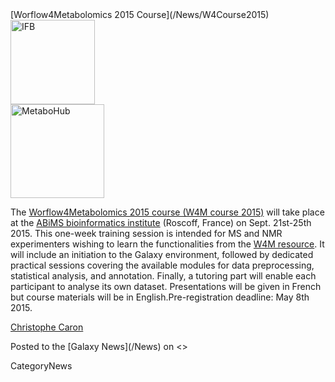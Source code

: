 <div class='newsItemHeader'>[Worflow4Metabolomics 2015 Course](/News/W4Course2015)</div>

<div class='right'>
<a href='http://workflow4metabolomics.org/training/W4Mcourse2015'><img src='/Images/Logos/IFBSmallTransLogo.png' alt='IFB' width="135" /></a><br />
<a href='http://workflow4metabolomics.org/training/W4Mcourse2015'><img src='/Images/Logos/MetaboHubLogo.jpg' alt='MetaboHub' width="150" /></a>
</div>

The [Worflow4Metabolomics 2015 course (W4M course 2015)](http://workflow4metabolomics.org/training/W4Mcourse2015) will take place at the [ABiMS bioinformatics institute](http://abims.sb-roscoff.fr/) (Roscoff, France) on Sept. 21st-25th 2015. This one-week training session is intended for MS and NMR experimenters wishing to learn the functionalities from the [W4M resource](http://workflow4metabolomics.org/). It will include an initiation to the Galaxy environment, followed by dedicated practical sessions covering the available modules for data preprocessing, statistical analysis, and annotation. Finally, a tutoring part will enable each participant to analyse its own dataset. Presentations will be given in French but course materials will be in English.Pre-registration deadline: May 8th 2015.

[Christophe Caron](https://fr.linkedin.com/pub/christophe-caron/48/a88/8)

<div class='newsItemFooter'>Posted to the [Galaxy News](/News) on <<Date(2015-04-08T04:23:10Z)>></div>

CategoryNews
